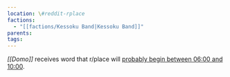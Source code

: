 ```yaml
---
location: \#reddit-rplace
factions:
  - "[[factions/Kessoku Band|Kessoku Band]]"
parents: 
tags: 
---
```

*[[Domo]]* receives word that r/place will [probably begin between 06:00 and 10:00](https://discord.com/channels/1093664259273130084/1131230952119615600/1131479073365962833).
